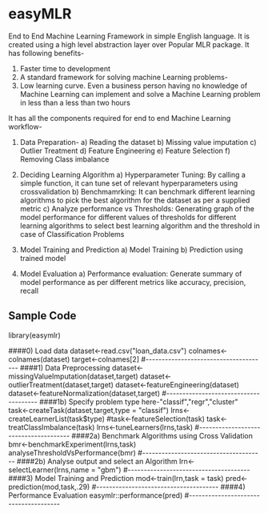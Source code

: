 # easyMLR
End to End Machine Learning Framework in simple English language. It is created using a high level abstraction layer over Popular MLR package. It has following benefits-

1)	Faster time to development 
2)	A standard framework for solving machine Learning problems-
3)	Low learning curve. Even a business person having no knowledge of Machine Learning can implement and solve a Machine Learning problem in less than a less than two hours

It has all the components required for end to end Machine Learning workflow-
1)	Data Preparation-
  a)	Reading the dataset
  b)	Missing value imputation
  c)	Outlier Treatment
  d)	Feature Engineering
  e)	Feature Selection
  f)	Removing Class imbalance

2)	Deciding Learning Algorithm
  a)	Hyperparameter Tuning: By calling a simple function, it can tune set of relevant hyperparameters using crossvalidation
  b)	Benchmamrking: It can benchmark different learning algorithms to pick the best algorithm for the dataset as per a supplied metric
  c)	Analyze performance vs  Thresholds: Generating graph of the model performance for different values of thresholds for different learning algorithms to select best learning algorithm and the threshold in case of Classification Problems

3)	Model Training and Prediction
  a)	Model Training
  b)	Prediction using trained model	

4)	Model Evaluation
  a)	Performance evaluation: Generate summary of model performance as per different metrics like accuracy, precision, recall



Sample Code
---------------------------------------
library(easymlr)

####0) Load data
dataset<-read.csv("loan_data.csv")
colnames<-colnames(dataset)
target<-colnames[2]
#--------------------------------------
####1) Data Preprocessing 
dataset<-missingValueImputation(dataset,target)
dataset<-outlierTreatment(dataset,target)
dataset<-featureEngineering(dataset)
dataset<-featureNormalization(dataset,target)
#--------------------------------------
####1b) Specify problem type here-"classif","regr","cluster"
task<-createTask(dataset,target,type = "classif")
lrns<-createLearnerList(task$type)
#task<-featureSelection(task)
task<-treatClassImbalance(task)
lrns<-tuneLearners(lrns,task)
#--------------------------------------
####2a) Benchmark Algorithms using Cross Validation
bmr<-benchmarkExperiment(lrns,task)
analyseThresholdVsPerformance(bmr)
#--------------------------------------
####2b) Analyse output and select an Algorithm
lrn<-selectLearner(lrns,name = "gbm")
#--------------------------------------
####3) Model Training and Prediction
mod<-train(lrn,task = task)
pred<-prediction(mod,task,.29)
#--------------------------------------
####4) Performance Evaluation
easymlr::performance(pred)
#--------------------------------------

